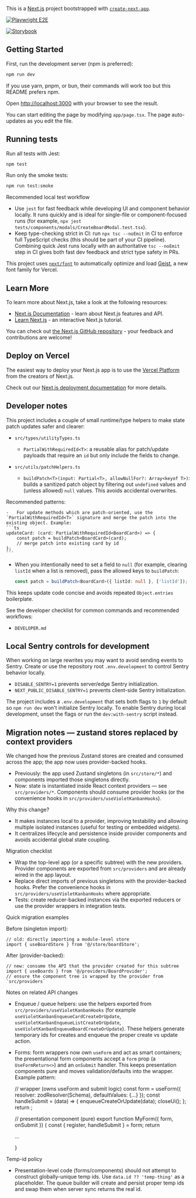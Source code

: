 This is a [Next.js](https://nextjs.org) project bootstrapped with [`create-next-app`](https://nextjs.org/docs/app/api-reference/cli/create-next-app).

<!-- Playwright manual cross-browser status badge -->

[![Playwright E2E](https://github.com/Beancow/violet-kanban/actions/workflows/playwright-schedule.yml/badge.svg?branch=main)](https://github.com/Beancow/violet-kanban/actions/workflows/playwright-schedule.yml)

<!-- Storybook deploy badge -->

[![Storybook](https://github.com/Beancow/violet-kanban/actions/workflows/deploy-storybook.yml/badge.svg?branch=main)](https://github.com/Beancow/violet-kanban/actions/workflows/deploy-storybook.yml)

## Getting Started

First, run the development server (npm is preferred):

```bash
npm run dev
```

If you use yarn, pnpm, or bun, their commands will work too but this README prefers npm.

Open [http://localhost:3000](http://localhost:3000) with your browser to see the result.

You can start editing the page by modifying `app/page.tsx`. The page auto-updates as you edit the file.

## Running tests

Run all tests with Jest:

```bash
npm test
```

Run only the smoke tests:

```bash
npm run test:smoke
```

Recommended local test workflow

-   Use `jest` for fast feedback while developing UI and component behavior locally. It runs quickly and is ideal for single-file or component-focused runs (for example, `npx jest tests/components/modals/CreateBoardModal.test.tsx`).
-   Keep type-checking strict in CI: run `npx tsc --noEmit` in CI to enforce full TypeScript checks (this should be part of your CI pipeline). Combining quick Jest runs locally with an authoritative `tsc --noEmit` step in CI gives both fast dev feedback and strict type safety in PRs.

This project uses [`next/font`](https://nextjs.org/docs/app/building-your-application/optimizing/fonts) to automatically optimize and load [Geist](https://vercel.com/font), a new font family for Vercel.

## Learn More

To learn more about Next.js, take a look at the following resources:

-   [Next.js Documentation](https://nextjs.org/docs) - learn about Next.js features and API.
-   [Learn Next.js](https://nextjs.org/learn) - an interactive Next.js tutorial.

You can check out [the Next.js GitHub repository](https://github.com/vercel/next.js) - your feedback and contributions are welcome!

## Deploy on Vercel

The easiest way to deploy your Next.js app is to use the [Vercel Platform](https://vercel.com/new?utm_medium=default-template&filter=next.js&utm_source=create-next-app&utm_campaign=create-next-app-readme) from the creators of Next.js.

Check out our [Next.js deployment documentation](https://nextjs.org/docs/app/building-your-application/deploying) for more details.

## Developer notes

This project includes a couple of small runtime/type helpers to make state patch updates safer and clearer:

-   `src/types/utilityTypes.ts`

    -   `PartialWithRequiredId<T>`: a reusable alias for patch/update payloads that require an `id` but only include the fields to change.

-   `src/utils/patchHelpers.ts`
    -   `buildPatch<T>(input: Partial<T>, allowNullFor?: Array<keyof T>)`: builds a sanitized patch object by filtering out `undefined` values and (unless allowed) `null` values. This avoids accidental overwrites.

Recommended patterns:

    -   For update methods which are patch-oriented, use the `PartialWithRequiredId<T>` signature and merge the patch into the existing object. Example:
    ```ts
    updateCard: (card: PartialWithRequiredId<BoardCard>) => {
        const patch = buildPatch<BoardCard>(card);
        // merge patch into existing card by id
    };
    ```

-   When you intentionally need to set a field to `null` (for example, clearing `listId` when a list is removed), pass the allowed keys to `buildPatch`:

    ```ts
    const patch = buildPatch<BoardCard>({ listId: null }, ['listId']);
    ```

This keeps update code concise and avoids repeated `Object.entries` boilerplate.

See the developer checklist for common commands and recommended workflows:

-   `DEVELOPER.md`

## Local Sentry controls for development

When working on large rewrites you may want to avoid sending events to Sentry.
Create or use the repository root `.env.development` to control Sentry behavior locally.

-   `DISABLE_SENTRY=1` prevents server/edge Sentry initialization.
-   `NEXT_PUBLIC_DISABLE_SENTRY=1` prevents client-side Sentry initialization.

The project includes a `.env.development` that sets both flags to `1` by default so `npm run dev` won't initialize Sentry locally. To enable Sentry during local development, unset the flags or run the `dev:with-sentry` script instead.

## Migration notes — zustand stores replaced by context providers

We changed how the previous Zustand stores are created and consumed across the app; the app now uses provider-backed hooks.

-   Previously: the app used Zustand singletons (in `src/store/*`) and components imported those singletons directly.
-   Now: state is instantiated inside React context providers — see `src/providers/*`. Components should consume provider hooks (or the convenience hooks in `src/providers/useVioletKanbanHooks`).

Why this change?

-   It makes instances local to a provider, improving testability and allowing multiple isolated instances (useful for testing or embedded widgets).
-   It centralizes lifecycle and persistence inside provider components and avoids accidental global state coupling.

Migration checklist

-   Wrap the top-level app (or a specific subtree) with the new providers. Provider components are exported from `src/providers` and are already wired in the app layout.
-   Replace direct imports of previous singletons with the provider-backed hooks. Prefer the convenience hooks in `src/providers/useVioletKanbanHooks` where appropriate.
-   Tests: create reducer-backed instances via the exported reducers or use the provider wrappers in integration tests.

Quick migration examples

Before (singleton import):

    // old: directly importing a module-level store
    import { useBoardStore } from '@/store/boardStore';

After (provider-backed):

    // new: consume the API that the provider created for this subtree
    import { useBoards } from '@/providers/BoardProvider';
    // ensure the component tree is wrapped by the provider from `src/providers`

Notes on related API changes

-   Enqueue / queue helpers: use the helpers exported from `src/providers/useVioletKanbanHooks` (for example `useVioletKanbanEnqueueCardCreateOrUpdate`, `useVioletKanbanEnqueueListCreateOrUpdate`, `useVioletKanbanEnqueueBoardCreateOrUpdate`). These helpers generate temporary ids for creates and enqueue the proper create vs update action.
-   Forms: form wrappers now own `useForm` and act as smart containers; the presentational form components accept a `form` prop (a `UseFormReturn<>`) and an `onSubmit` handler. This keeps presentation components pure and moves validation/defaults into the wrapper. Example pattern:

    // wrapper (owns useForm and submit logic)
    const form = useForm({ resolver: zodResolver(Schema), defaultValues: {...} });
    const handleSubmit = (data) => { enqueueCreateOrUpdate(data); closeUi(); };
    return <MyForm form={form} onSubmit={handleSubmit} />;

    // presentation component (pure)
    export function MyForm({ form, onSubmit }) { const { register, handleSubmit } = form; return <form onSubmit={handleSubmit(onSubmit)}>...</form> }

Temp-id policy

-   Presentation-level code (forms/components) should not attempt to construct globally-unique temp ids. Use `data.id ?? 'temp-thing'` as a placeholder. The queue builder will create and persist proper temp ids and swap them when server sync returns the real id.
